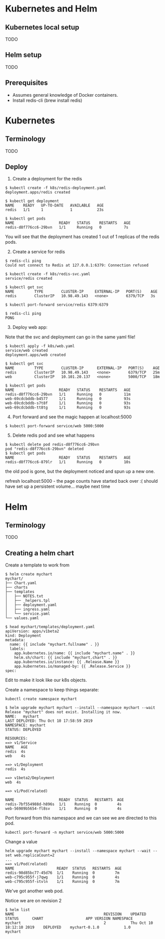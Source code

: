 # Kubernetes and Helm

## Kubernetes local setup

TODO

## Helm setup

TODO

## Prerequisites
- Assumes general knowledge of Docker containers.
- Install redis-cli (brew install redis)

# Kubernetes

## Terminology

TODO

## Deploy

1. Create a deployment for the redis
```
$ kubectl create -f k8s/redis-deployment.yaml
deployment.apps/redis created

$ kubectl get deployment
NAME    READY   UP-TO-DATE   AVAILABLE   AGE
redis   1/1     1            1           23s

$ kubectl get pods
NAME                    READY   STATUS    RESTARTS   AGE
redis-d8f776cc6-29bvn   1/1     Running   0          7s
```

You will see that the deployment has created 1 out of 1 replicas of the redis pods.

2. Create a service for redis

```
$ redis-cli ping
Could not connect to Redis at 127.0.0.1:6379: Connection refused

$ kubectl create -f k8s/redis-svc.yaml 
service/redis created

$ kubectl get svc
NAME         TYPE        CLUSTER-IP     EXTERNAL-IP   PORT(S)    AGE
redis        ClusterIP   10.98.49.143   <none>        6379/TCP   3s

$ kubectl port-forward service/redis 6379:6379

$ redis-cli ping
PONG
```

3. Deploy web app:

Note that the svc and deployment can go in the same yaml file!

```
$ kubectl apply -f k8s/web.yaml 
service/web created
deployment.apps/web created

$ kubectl get svc
NAME         TYPE        CLUSTER-IP      EXTERNAL-IP   PORT(S)    AGE
redis        ClusterIP   10.98.49.143    <none>        6379/TCP   25m
web          ClusterIP   10.101.20.137   <none>        5000/TCP   18m

$ kubectl get pods 
NAME                    READY   STATUS    RESTARTS   AGE
redis-d8f776cc6-29bvn   1/1     Running   0          11m
web-69cdcbddb-b4577     1/1     Running   0          93s
web-69cdcbddb-s7t8f     1/1     Running   0          93s
web-69cdcbddb-tt8tg     1/1     Running   0          93s
```

4. Port forward and see the magic happen at localhost:5000
```
$ kubectl port-forward service/web 5000:5000
```

5. Delete redis pod and see what happens
```
$ kubectl delete pod redis-d8f776cc6-29bvn
pod "redis-d8f776cc6-29bvn" deleted
$ kubectl get pods 
NAME                    READY   STATUS    RESTARTS   AGE
redis-d8f776cc6-879lr   1/1     Running   0          10s
```

the old pod is gone, but the deployment noticed and spun up a new one.

refresh localhost:5000 - the page counts have started back over :( should have set up a persistent volume... maybe next time

# Helm

## Terminology

TODO

## Creating a helm chart

Create a template to work from

```
$ helm create mychart
mychart/
├── Chart.yaml
├── charts
├── templates
│   ├── NOTES.txt
│   ├── _helpers.tpl
│   ├── deployment.yaml
│   ├── ingress.yaml
│   └── service.yaml
└── values.yaml
```

```
$ head mychart/templates/deployment.yaml 
apiVersion: apps/v1beta2
kind: Deployment
metadata:
  name: {{ include "mychart.fullname" . }}
  labels:
    app.kubernetes.io/name: {{ include "mychart.name" . }}
    helm.sh/chart: {{ include "mychart.chart" . }}
    app.kubernetes.io/instance: {{ .Release.Name }}
    app.kubernetes.io/managed-by: {{ .Release.Service }}
spec:
```

Edit to make it look like our k8s objects.

Create a namespace to keep things separate:
```
kubectl create namespace mychart
```

```
$ helm upgrade mychart mychart --install --namespace mychart --wait
Release "mychart" does not exist. Installing it now.
NAME:   mychart
LAST DEPLOYED: Thu Oct 10 17:58:59 2019
NAMESPACE: mychart
STATUS: DEPLOYED

RESOURCES:
==> v1/Service
NAME   AGE
redis  4s
web    4s

==> v1/Deployment
redis  4s

==> v1beta2/Deployment
web  4s

==> v1/Pod(related)

NAME                    READY  STATUS   RESTARTS  AGE
redis-7bf554988d-h896s  1/1    Running  0         4s
web-56989b5654-fl8sv    1/1    Running  0         4s
```

Port forward from this namespace and we can see we are directed to this pod.
```
kubectl port-forward -n mychart service/web 5000:5000

```

Change a value
```
helm upgrade mychart mychart --install --namespace mychart --wait --set web.replicaCount=2
...
==> v1/Pod(related)
NAME                   READY  STATUS   RESTARTS  AGE
redis-98d85bc77-45d76  1/1    Running  0         7m
web-c795c955f-j7qwg    1/1    Running  0         4s
web-c795c955f-stvln    1/1    Running  0         7m
```

We've got another web pod.

Notice we are on revision 2
```
$ helm list
NAME                                        REVISION    UPDATED                     STATUS      CHART                   APP VERSION NAMESPACE
mychart                                     2           Thu Oct 10 18:12:10 2019    DEPLOYED    mychart-0.1.0           1.0         mychart  
```
